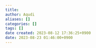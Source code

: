 ```yaml
---
title:
author: Aqudi
aliases: []
categories: []
tags: []
date created: 2023-08-12 17:36:25+0900
date: 2023-08-23 01:46:00+0900
---
```

